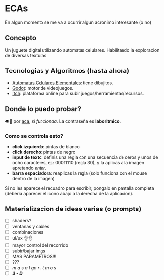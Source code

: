 # ECAs
En algun momento se me va a ocurrir algun acronimo interesante (o no)
## Concepto
Un juguete digital utilizando automatas celulares. Habilitando la exploracion de diversas texturas
## Tecnologias y Algoritmos (hasta ahora)
- [Automatas Celulares Elementales](https://mathworld.wolfram.com/ElementaryCellularAutomaton.html): tiene dibujitos.
- [Godot](https://godotengine.org): motor de videojuegos.
- [Itch](https://itch.io): plataforma online para subir juegos/herramientas/recursos.
## Donde lo puedo probar?
👁️🫱 por [aca](https://outofnames2.itch.io/ecas), *si funcionaa*. La contraseña es **laboritmico**.
### Como se controla esto?
- **click izquierdo**: pintas de blanco
- **click derecho**: pintas de negro
- **input de texto**: definis una regla con una secuencia de ceros y unos de ocho caracteres, ej.: 00011110 (regla 30), y la aplicas a la imagen apretando *enter*.
- **barra espaciadora**: reaplicas la regla (solo funciona con el mouse dentro de la imagen)

Si no les aparece el recuadro para escribir, pongalo en pantalla completa (deberia aparecer el icono abajo a la derecha de la aplicacion).
## Materializacion de ideas varias (o prompts)
- [ ] shaders?
- [ ] ventanas y cables
- [ ] combinaciones
- [ ] ui/ux 👌👌
- [ ] mayor control del recorrido
- [ ] subir/bajar imgs
- [ ] MAS PARAMETROS!!!
- [ ] ???
- [ ] *m a s    a l go r i t m o s*
- [ ] **_3         -           D_**
